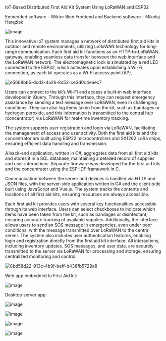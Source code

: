 IoT-Based Distributed First Aid Kit System Using LoRaWAN and ESP32

Embedded software - Wiktor Bień
Frontend and Backend software - Mikołaj Harężlak

![image](https://github.com/user-attachments/assets/24170a18-848a-45cb-b573-7e4a839630e6)

This innovative IoT system manages a network of distributed first aid kits in outdoor and remote environments, utilizing LoRaWAN technology for long-range communication. Each first aid kit functions as an HTTP-to-LoRaWAN gateway, enabling seamless data transfer between the web interface and the LoRaWAN network. The electromagnetic lock is simulated by a red LED connected to the ESP32, which activates upon establishing a Wi-Fi connection, as each kit operates as a Wi-Fi access point (AP).

![e56b8bb5-dcd3-4a26-8d52-ce3d0c4eaec7](https://github.com/user-attachments/assets/cbb76011-5019-4092-b2a2-2a4cd9e801a3)


Users can connect to the kit’s Wi-Fi and access a built-in web interface developed in jQuery. Through this interface, they can request emergency assistance by sending a text message over LoRaWAN, even in challenging conditions. They can also log items taken from the kit, such as bandages or hydrogen peroxide, and this information is transmitted to the central hub (concentrator) via LoRaWAN for real-time inventory tracking.

The system supports user registration and login via LoRaWAN, facilitating the management of access and user activity. Both the first aid kits and the concentrator are built using ESP32 microcontrollers and SX1262 LoRa chips, ensuring efficient data handling and transmission.

A back-end application, written in C#, aggregates data from all first aid kits and stores it in a SQL database, maintaining a detailed record of supplies and user interactions. Separate firmware was developed for the first aid kits and the concentrator using the ESP-IDF framework in C.

Communication between the server and devices is handled via HTTP and JSON files, with the server-side application written in C# and the client-side built using JavaScript and Vue.js. The system tracks the contents and locations of all first aid kits, ensuring resources are always accessible.

Each first aid kit provides users with several key functionalities accessible through its web interface. Users can select checkboxes to indicate which items have been taken from the kit, such as bandages or disinfectant, ensuring accurate tracking of available supplies. Additionally, the interface allows users to send an SOS message in emergencies, even under poor conditions, with the message transmitted over LoRaWAN to the central server. The system also includes user authentication features, enabling login and registration directly from the first aid kit interface. All interactions, including inventory updates, SOS messages, and user data, are securely transmitted to the server via LoRaWAN for processing and storage, ensuring centralized monitoring and control.

![8bd58d22-913c-4b9f-beff-b438fb5729a8](https://github.com/user-attachments/assets/cbf53466-2b45-4845-8489-4fbecd63533a)

Web app embedded to First Aid kit:

![image](https://github.com/user-attachments/assets/63437675-08d3-4f2e-94c4-6af2d1636a3a)

Desktop server app:

![image](https://github.com/user-attachments/assets/d7156940-22b2-46c8-857e-b48dd74c816a)

![image](https://github.com/user-attachments/assets/a39e680b-6d26-4d38-877a-4cad60f2a1af)

![image](https://github.com/user-attachments/assets/a90b9e45-3677-47b8-8a30-fabb1f3f585a)

![image](https://github.com/user-attachments/assets/d14acfb8-c07c-4a5a-bb32-1c4b7a85fe26)






